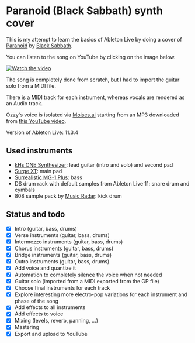 # Paranoid (Black Sabbath) synth cover

This is my attempt to learn the basics of Ableton Live by doing a cover of [Paranoid]([url](https://en.wikipedia.org/wiki/Paranoid_(Black_Sabbath_song))https://en.wikipedia.org/wiki/Paranoid_(Black_Sabbath_song)) by [Black Sabbath]([url](https://en.wikipedia.org/wiki/Black_Sabbath)https://en.wikipedia.org/wiki/Black_Sabbath).

You can listen to the song on YouTube by clicking on the image below.

[![Watch the video](https://img.youtube.com/vi/CnxWZRFVYGk/hqdefault.jpg)](https://youtu.be/CnxWZRFVYGk)

The song is completely done from scratch, but I had to import the guitar solo from a MIDI file. 

There is a MIDI track for each instrument, whereas vocals are rendered as an Audio track.

Ozzy's voice is isolated via [Moises.ai](https://moises.ai/nl/) starting from an MP3 downloaded from [this YouTube video](https://www.youtube.com/watch?v=0qanF-91aJo).

Version of Ableton Live: 11.3.4

## Used instruments

- [kHs ONE Synthesizer](https://bedroomproducersblog.com/2023/01/17/khs-one-discontinued/): lead guitar (intro and solo) and second pad
- [Surge XT](https://surge-synthesizer.github.io/): main pad
- [Surrealistic MG-1 Plus](https://cherryaudio.com/products/surrealistic-mg-1-plus): bass
- DS drum rack with default samples from Ableton Live 11: snare drum and cymbals
- 808 sample pack by [Music Radar](www.musicradar.com): kick drum

## Status and todo
- [X] Intro (guitar, bass, drums)
- [X] Verse instruments (guitar, bass, drums)
- [X] Intermezzo instruments (guitar, bass, drums)
- [X] Chorus instruments (guitar, bass, drums)
- [X] Bridge instruments (guitar, bass, drums)
- [X] Outro instruments (guitar, bass, drums)
- [X] Add voice and quantize it
- [X] Automation to completely silence the voice when not needed
- [X] Guitar solo (imported from a MIDI exported from the GP file)
- [X] Choose final instruments for each track
- [X] Explore interesting more electro-pop variations for each instrument and phase of the song
- [X] Add effects to all instruments
- [X] Add effects to voice
- [X] Mixing (levels, reverb, panning, ...)
- [X] Mastering
- [X] Export and upload to YouTube
